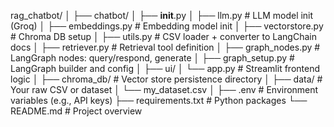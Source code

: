 rag_chatbot/
│
├── chatbot/
│   ├── __init__.py
│   ├── llm.py                    # LLM model init (Groq)
│   ├── embeddings.py             # Embedding model init
│   ├── vectorstore.py            # Chroma DB setup
│   ├── utils.py            # CSV loader + converter to LangChain docs
│   ├── retriever.py              # Retrieval tool definition
│   ├── graph_nodes.py            # LangGraph nodes: query/respond, generate
│   ├── graph_setup.py            # LangGraph builder and config
│
├── ui/
│   └── app.py                    # Streamlit frontend logic
│
├── chroma_db/                    # Vector store persistence directory
│
├── data/                         # Your raw CSV or dataset
│   └── my_dataset.csv
│
├── .env                          # Environment variables (e.g., API keys)
├── requirements.txt              # Python packages
└── README.md                     # Project overview
